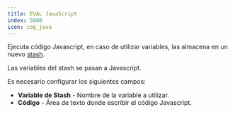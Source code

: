 ```yaml
---
title: EVAL JavaScript
index: 5000
icon: cog_java
---
```


Ejecuta código Javascript, en caso de utilizar variables, las almacena en un nuevo [stash](concepts/stash).

Las variables del stash se pasan a Javascript.

Es necesario configurar los siguientes campos:

- **Variable de Stash** - Nombre de la variable a utilizar.
- **Código** - Área de texto donde escribir el código Javascript.